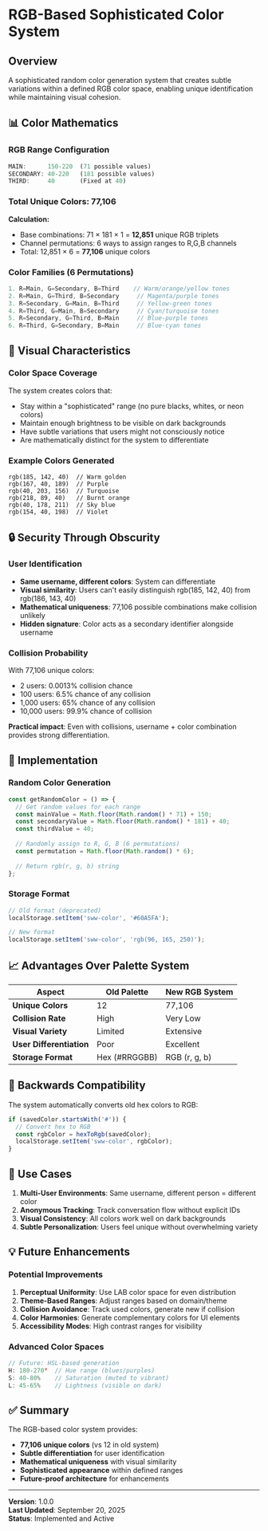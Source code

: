 # RGB-Based Sophisticated Color System

## Overview
A sophisticated random color generation system that creates subtle variations within a defined RGB color space, enabling unique identification while maintaining visual cohesion.

## 📊 Color Mathematics

### RGB Range Configuration
```javascript
MAIN:      150-220  (71 possible values)
SECONDARY: 40-220   (181 possible values)  
THIRD:     40       (Fixed at 40)
```

### Total Unique Colors: **77,106**

**Calculation:**
- Base combinations: 71 × 181 × 1 = **12,851** unique RGB triplets
- Channel permutations: 6 ways to assign ranges to R,G,B channels
- Total: 12,851 × 6 = **77,106** unique colors

### Color Families (6 Permutations)
```javascript
1. R=Main, G=Secondary, B=Third    // Warm/orange/yellow tones
2. R=Main, G=Third, B=Secondary     // Magenta/purple tones
3. R=Secondary, G=Main, B=Third     // Yellow-green tones
4. R=Third, G=Main, B=Secondary     // Cyan/turquoise tones
5. R=Secondary, G=Third, B=Main     // Blue-purple tones
6. R=Third, G=Secondary, B=Main     // Blue-cyan tones
```

## 🎨 Visual Characteristics

### Color Space Coverage
The system creates colors that:
- Stay within a "sophisticated" range (no pure blacks, whites, or neon colors)
- Maintain enough brightness to be visible on dark backgrounds
- Have subtle variations that users might not consciously notice
- Are mathematically distinct for the system to differentiate

### Example Colors Generated
```
rgb(185, 142, 40)  // Warm golden
rgb(167, 40, 189)  // Purple
rgb(40, 203, 156)  // Turquoise
rgb(218, 89, 40)   // Burnt orange
rgb(40, 178, 211)  // Sky blue
rgb(154, 40, 198)  // Violet
```

## 🔒 Security Through Obscurity

### User Identification
- **Same username, different colors**: System can differentiate
- **Visual similarity**: Users can't easily distinguish rgb(185, 142, 40) from rgb(186, 143, 40)
- **Mathematical uniqueness**: 77,106 possible combinations make collision unlikely
- **Hidden signature**: Color acts as a secondary identifier alongside username

### Collision Probability
With 77,106 unique colors:
- 2 users: 0.0013% collision chance
- 100 users: 6.5% chance of any collision
- 1,000 users: 65% chance of any collision
- 10,000 users: 99.9% chance of collision

**Practical impact**: Even with collisions, username + color combination provides strong differentiation.

## 🚀 Implementation

### Random Color Generation
```javascript
const getRandomColor = () => {
  // Get random values for each range
  const mainValue = Math.floor(Math.random() * 71) + 150;
  const secondaryValue = Math.floor(Math.random() * 181) + 40;
  const thirdValue = 40;
  
  // Randomly assign to R, G, B (6 permutations)
  const permutation = Math.floor(Math.random() * 6);
  
  // Return rgb(r, g, b) string
};
```

### Storage Format
```javascript
// Old format (deprecated)
localStorage.setItem('sww-color', '#60A5FA');

// New format
localStorage.setItem('sww-color', 'rgb(96, 165, 250)');
```

## 📈 Advantages Over Palette System

| Aspect | Old Palette | New RGB System |
|--------|------------|----------------|
| **Unique Colors** | 12 | 77,106 |
| **Collision Rate** | High | Very Low |
| **Visual Variety** | Limited | Extensive |
| **User Differentiation** | Poor | Excellent |
| **Storage Format** | Hex (#RRGGBB) | RGB (r, g, b) |

## 🔄 Backwards Compatibility

The system automatically converts old hex colors to RGB:
```javascript
if (savedColor.startsWith('#')) {
  // Convert hex to RGB
  const rgbColor = hexToRgb(savedColor);
  localStorage.setItem('sww-color', rgbColor);
}
```

## 🎯 Use Cases

1. **Multi-User Environments**: Same username, different person = different color
2. **Anonymous Tracking**: Track conversation flow without explicit IDs
3. **Visual Consistency**: All colors work well on dark backgrounds
4. **Subtle Personalization**: Users feel unique without overwhelming variety

## 💡 Future Enhancements

### Potential Improvements
1. **Perceptual Uniformity**: Use LAB color space for even distribution
2. **Theme-Based Ranges**: Adjust ranges based on domain/theme
3. **Collision Avoidance**: Track used colors, generate new if collision
4. **Color Harmonies**: Generate complementary colors for UI elements
5. **Accessibility Modes**: High contrast ranges for visibility

### Advanced Color Spaces
```javascript
// Future: HSL-based generation
H: 180-270°  // Hue range (blues/purples)
S: 40-80%    // Saturation (muted to vibrant)
L: 45-65%    // Lightness (visible on dark)
```

## ✅ Summary

The RGB-based color system provides:
- **77,106 unique colors** (vs 12 in old system)
- **Subtle differentiation** for user identification
- **Mathematical uniqueness** with visual similarity
- **Sophisticated appearance** within defined ranges
- **Future-proof architecture** for enhancements

---

**Version**: 1.0.0  
**Last Updated**: September 20, 2025  
**Status**: Implemented and Active
